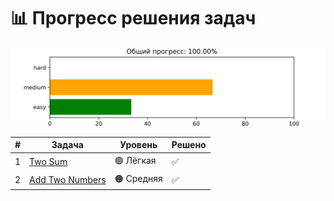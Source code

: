 # 📊 Прогресс решения задач

![LeetCode Progress](progress.svg)

| #  | Задача       | Уровень | Решено |
|----|-------------|---------|--------|
| 1  | [Two Sum](problems/easy/two-sum/README.md) | 🟢 Лёгкая | ✅ |
| 2  | [Add Two Numbers](problems/medium/add-two-numbers/README.md) | 🟠 Средняя | ✅ |
